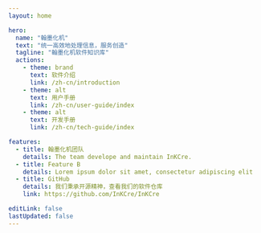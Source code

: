```yaml
---
layout: home

hero:
  name: "翰墨化机"
  text: "统一高效地处理信息，服务创造"
  tagline: "翰墨化机软件知识库"
  actions:
    - theme: brand
      text: 软件介绍
      link: /zh-cn/introduction
    - theme: alt
      text: 用户手册
      link: /zh-cn/user-guide/index
    - theme: alt
      text: 开发手册
      link: /zh-cn/tech-guide/index

features:
  - title: 翰墨化机团队
    details: The team develope and maintain InKCre.
  - title: Feature B
    details: Lorem ipsum dolor sit amet, consectetur adipiscing elit
  - title: GitHub
    details: 我们秉承开源精神，查看我们的软件仓库
    link: https://github.com/InKCre/InKCre

editLink: false
lastUpdated: false
---
```


